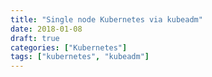```yaml
---
title: "Single node Kubernetes via kubeadm"
date: 2018-01-08
draft: true
categories: ["Kubernetes"]
tags: ["kubernetes", "kubeadm"]
---
```


